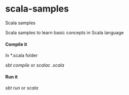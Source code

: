 # scala-samples
Scala samples

Scala samples to learn basic concepts in Scala language

#### Compile it

In *.scala folder

*sbt compile* 
or 
*scalac <file>.scala*

#### Run it

*sbt run* 
or 
*scala <file>*
